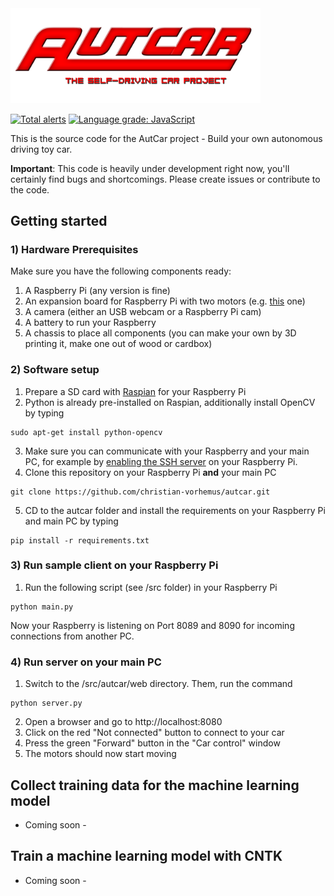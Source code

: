 <img src="images/autcar_logo.png" width="400" />

[![Total alerts](https://img.shields.io/lgtm/alerts/g/christian-vorhemus/autcar.svg?logo=lgtm&logoWidth=18)](https://lgtm.com/projects/g/christian-vorhemus/autcar/alerts/)
[![Language grade: JavaScript](https://img.shields.io/lgtm/grade/javascript/g/christian-vorhemus/autcar.svg?logo=lgtm&logoWidth=18)](https://lgtm.com/projects/g/christian-vorhemus/autcar/context:javascript)

This is the source code for the AutCar project - Build your own autonomous driving toy car.

**Important**: This code is heavily under development right now, you'll certainly find bugs and shortcomings. Please create issues or contribute to the code.


## Getting started

### 1) Hardware Prerequisites

Make sure you have the following components ready:
1) A Raspberry Pi (any version is fine)
2) An expansion board for Raspberry Pi with two motors (e.g. [this](https://www.conrad.at/de/raspberry-pi-erweiterungs-platine-rb-moto2-raspberry-pi-raspberry-pi-a-b-b-1274197.html?ef_id=CjwKCAiA7vTiBRAqEiwA4NTO691Q8BTeqVSsY1307ua5BOyQi7aVhCghTbuAEv_ywCLANwHPqgztlBoC1lQQAvD_BwE:G:s&gclid=CjwKCAiA7vTiBRAqEiwA4NTO691Q8BTeqVSsY1307ua5BOyQi7aVhCghTbuAEv_ywCLANwHPqgztlBoC1lQQAvD_BwE) one)
3) A camera (either an USB webcam or a Raspberry Pi cam)
4) A battery to run your Raspberry
5) A chassis to place all components (you can make your own by 3D printing it, make one out of wood or cardbox)

### 2) Software setup

1) Prepare a SD card with [Raspian](https://www.raspberrypi.org/downloads/) for your Raspberry Pi
2) Python is already pre-installed on Raspian, additionally install OpenCV by typing
```
sudo apt-get install python-opencv
```
3) Make sure you can communicate with your Raspberry and your main PC, for example by [enabling the SSH server](http://raspberrypiguide.de/howtos/ssh-zugriff-unter-raspbian-einrichten/) on your Raspberry Pi.
4) Clone this repository on your Raspberry Pi **and** your main PC
```
git clone https://github.com/christian-vorhemus/autcar.git
```
5) CD to the autcar folder and install the requirements on your Raspberry Pi and main PC by typing
```
pip install -r requirements.txt
```

### 3) Run sample client on your Raspberry Pi
1) Run the following script (see /src folder) in your Raspberry Pi
```
python main.py
```
Now your Raspberry is listening on Port 8089 and 8090 for incoming connections from another PC.

### 4) Run server on your main PC
1) Switch to the /src/autcar/web directory. Them, run the command
```
python server.py
```
2) Open a browser and go to http://localhost:8080
3) Click on the red "Not connected" button to connect to your car
4) Press the green "Forward" button in the "Car control" window
5) The motors should now start moving

## Collect training data for the machine learning model
- Coming soon -

## Train a machine learning model with CNTK
- Coming soon -
